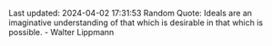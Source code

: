 Last updated: 2024-04-02 17:31:53
Random Quote: Ideals are an imaginative understanding of that which is desirable in that which is possible. - Walter Lippmann
